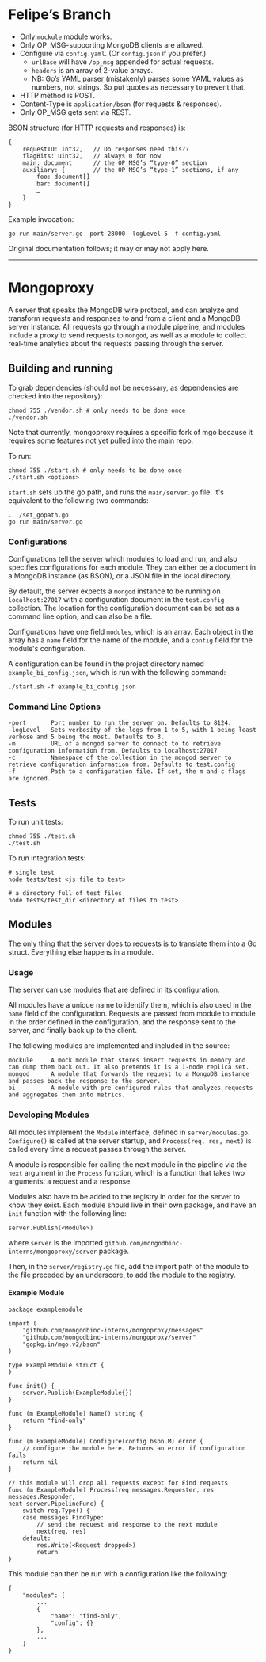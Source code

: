 # Felipe’s Branch

- Only `mockule` module works.
- Only OP_MSG-supporting MongoDB clients are allowed.
- Configure via `config.yaml`. (Or `config.json` if you prefer.)
  - `urlBase` will have `/op_msg` appended for actual requests.
  - `headers` is an array of 2-value arrays.
  - NB: Go’s YAML parser (mistakenly) parses some YAML values as numbers,
    not strings. So put quotes as necessary to prevent that.
- HTTP method is POST.
- Content-Type is `application/bson` (for requests & responses).
- Only OP_MSG gets sent via REST.

BSON structure (for HTTP requests and responses) is:
```
{
    requestID: int32,   // Do responses need this??
    flagBits: uint32,   // always 0 for now
    main: document      // the OP_MSG’s “type-0” section
    auxiliary: {        // the OP_MSG’s “type-1” sections, if any
        foo: document[]
        bar: document[]
        …
    }
}
```
Example invocation:
```
go run main/server.go -port 28000 -logLevel 5 -f config.yaml
```

Original documentation follows; it may or may not apply here.

<hr>

# Mongoproxy

A server that speaks the MongoDB wire protocol, and can analyze and transform requests and responses to and from a client and a MongoDB server instance. All requests go through a module pipeline, and modules include a proxy to send requests to `mongod`, as well as a module to collect real-time analytics about the requests passing through the server.

## Building and running

To grab dependencies (should not be necessary, as dependencies are checked into the repository):

	chmod 755 ./vendor.sh # only needs to be done once
	./vendor.sh

Note that currently, mongoproxy requires a specific fork of mgo because it requires some features not yet pulled into the main repo.

To run:

	chmod 755 ./start.sh # only needs to be done once
	./start.sh <options>

`start.sh` sets up the go path, and runs the `main/server.go` file. It's equivalent to the following two commands:

	. ./set_gopath.go
	go run main/server.go

### Configurations

Configurations tell the server which modules to load and run, and also specifies configurations for each module. They can either be a document in a MongoDB instance (as BSON), or a JSON file in the local directory.


By default, the server expects a `mongod` instance to be running on `localhost:27017` with a configuration document in the `test.config` collection. The location for the configuration document can be set as a command line option, and can also be a file. 

Configurations have one field `modules`, which is an array. Each object in the array has a `name` field for the name of the module, and a `config` field for the module's configuration.

A configuration can be found in the project directory named `example_bi_config.json`, which is run with the following command:

	./start.sh -f example_bi_config.json

### Command Line Options

	-port 		Port number to run the server on. Defaults to 8124.
	-logLevel 	Sets verbosity of the logs from 1 to 5, with 1 being least verbose and 5 being the most. Defaults to 3.
	-m 			URL of a mongod server to connect to to retrieve configuration information from. Defaults to localhost:27017
	-c 			Namespace of the collection in the mongod server to retrieve configuration information from. Defaults to test.config
	-f 			Path to a configuration file. If set, the m and c flags are ignored.

## Tests

To run unit tests:
	
	chmod 755 ./test.sh
	./test.sh

To run integration tests:

	# single test
	node tests/test <js file to test>

	# a directory full of test files
	node tests/test_dir <directory of files to test>

## Modules

The only thing that the server does to requests is to translate them into a Go struct. Everything else happens in a module. 

### Usage

The server can use modules that are defined in its configuration.

All modules have a unique name to identify them, which is also used in the `name` field of the configuration. Requests are passed from module to module in the order defined in the configuration, and the response sent to the server, and finally back up to the client.

The following modules are implemented and included in the source:

	mockule 	A mock module that stores insert requests in memory and can dump them back out. It also pretends it is a 1-node replica set.
	mongod 		A module that forwards the request to a MongoDB instance and passes back the response to the server.
	bi 			A module with pre-configured rules that analyzes requests and aggregates them into metrics.

### Developing Modules

All modules implement the `Module` interface, defined in `server/modules.go`. `Configure()` is called at the server startup, and `Process(req, res, next)` is called every time a request passes through the server. 

A module is responsible for calling the next module in the pipeline via the `next` argument in the `Process` function, which is a function that takes two arguments: a request and a response.

Modules also have to be added to the registry in order for the server to know they exist. Each module should live in their own package, and have an `init` function with the following line:

	server.Publish(<Module>)

where `server` is the imported `github.com/mongodbinc-interns/mongoproxy/server` package.

Then, in the `server/registry.go` file, add the import path of the module to the file preceded by an underscore, to add the module to the registry.

#### Example Module

	package examplemodule

	import (
		"github.com/mongodbinc-interns/mongoproxy/messages"
		"github.com/mongodbinc-interns/mongoproxy/server"
		"gopkg.in/mgo.v2/bson"
	)

	type ExampleModule struct {
	}

	func init() {
		server.Publish(ExampleModule{})
	}

	func (m ExampleModule) Name() string {
		return "find-only"
	}

	func (m ExampleModule) Configure(config bson.M) error {
		// configure the module here. Returns an error if configuration fails
		return nil
	}

	// this module will drop all requests except for Find requests
	func (m ExampleModule) Process(req messages.Requester, res messages.Responder,
	next server.PipelineFunc) {
		switch req.Type() {
		case messages.FindType:
			// send the request and response to the next module
			next(req, res)
		default:
			res.Write(<Request dropped>)
			return
	}

This module can then be run with a configuration like the following:

	{
		"modules": [
			...
			{
				"name": "find-only",
				"config": {}
			},
			...
		]
	}
